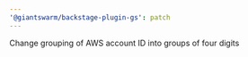 ```yaml
---
'@giantswarm/backstage-plugin-gs': patch
---
```


Change grouping of AWS account ID into groups of four digits

